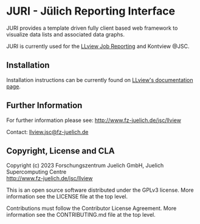 # JURI - Jülich Reporting Interface

JURI provides a template driven fully client based web framework to visualize data lists
and associated data graphs.

JURI is currently used for the [LLview Job Reporting](https://github.com/FZJ-JSC/LLview) and Kontview @JSC. 

## Installation

Installation instructions can be currently found on [LLview's documentation page](https://apps.fz-juelich.de/jsc/llview/docu/install/).

## Further Information

For further information please see: http://www.fz-juelich.de/jsc/llview

Contact: [llview.jsc@fz-juelich.de](mailto:llview.jsc@fz-juelich.de)

## Copyright, License and CLA

Copyright (c) 2023 Forschungszentrum Juelich GmbH, Juelich Supercomputing Centre  
http://www.fz-juelich.de/jsc/llview  

This is an open source software distributed under the GPLv3 license. More information see the LICENSE file at the top level.

Contributions must follow the Contributor License Agreement. More information see the CONTRIBUTING.md file at the top level.


